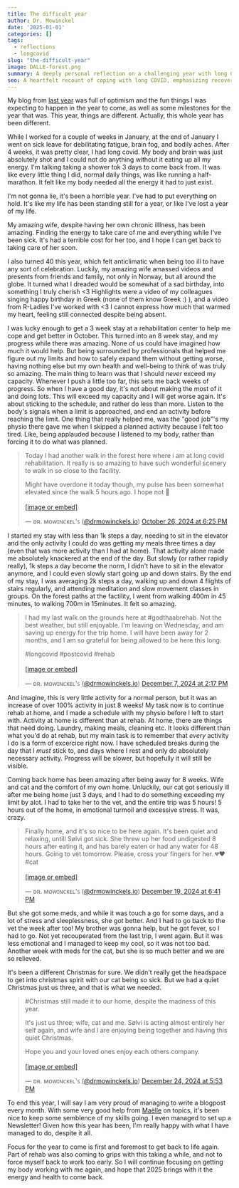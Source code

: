 ```yaml
---
title: The difficult year
author: Dr. Mowinckel
date: '2025-01-01'
categories: []
tags:
  - reflections
  - longcovid
slug: "the-difficult-year"
image: DALLE-forest.png
summary: A deeply personal reflection on a challenging year with long COVID, highlighting the journey through illness, rehab, support from loved ones, and small victories. Despite physical limitations, resilience shines through monthly blog updates, a newsletter, and plans for gradual recovery in the coming year.
seo: A heartfelt recount of coping with long COVID, emphasizing recovery, resilience, and the role of support. Achievements include consistent blogging and community engagement.
---
```


My blog from [last year](/blog/2024/newyear-newblog) was full of optimism and the fun things I was expecting to happen in the year to come, as well as some milestones for the year that was. 
This year, things are different.
Actually, this whole year has been different.

While I worked for a couple of weeks in January, at the end of January I went on sick leave for debilitating fatigue, brain fog, and bodily aches.
After 4 weeks, it was pretty clear, I had long covid. 
My body and brain was just absolutely shot and I could not do anything without it eating up all my energy. 
I'm talking taking a shower tok 3 days to come back from. 
It was like every little thing I did, normal daily things, was like running a half-marathon.
It felt like my body needed all the energy it had to just exist. 

I'm not gonna lie, it's been a horrible year. 
I've had to put everything on hold.
It's like my life has been standing still for a year, or like I've lost a year of my life. 

My amazing wife, despite having her own chronic illlness, has been amazing. 
Finding the energy to take care of me and everything while I've been sick.
It's had a terrible cost for her too, and I hope I can get back to taking care of her soon.

I also turned 40 this year, which felt anticlimatic when being too ill to have any sort of celebration.
Luckily, my amazing wife amassed videos and presents from friends and family, not only in Norway, but all around the globe.
It turned what I dreaded would be somewhat of a sad birthday, into something I truly cherish <3
Highlights were a video of my colleagues singing happy birthday in Greek (none of them know Greek :) ), and a video from R-Ladies I've worked with <3
I cannot express how much that warmed my heart, feeling still connected despite being absent.

I was lucky enough to get a 3 week stay at a rehabilitation center to help me cope and get better in October. 
This turned into an 8 week stay, and my progress while there was amazing.
None of us could have imagined how much it would help.
But being surrounded by professionals that helped me figure out my limits and how to safely expand them without getting worse, having nothing else but my own health and well-being to think of was truly so amazing. 
The main thing to learn was that I should _never_ exceed my capacity.
Whenever I push a little too far, this sets me back weeks of progress.
So when I have a good day, it's not about making the most of it and doing lots.
This will exceed my capacity and I will get worse again.
It's about sticking to the schedule, and rather do less than more.
Listen to the body's signals when a limit is approached, and end an activity before reaching the limit.
One thing that really helped me, was the "good job"'s my physio there gave me when I skipped a planned activity because I felt too tired.
Like, being applauded because I listened to my body, rather than forcing it to do what was planned.

<blockquote class="bluesky-embed" data-bluesky-uri="at://did:plc:sgdhwgqd2ulz4zf5i4n4clnd/app.bsky.feed.post/3l7girpf3ju2h" data-bluesky-cid="bafyreihdmbdpk2wisbmsogbkinattglekmir2sh6wlnc73xmkgtx5lum7u"><p lang="">Today I had another walk in the forest here where i am at long covid rehabilitation. It really is so amazing to have such wonderful scenery to walk in so close to the facility.

Might have overdone it today though, my pulse has been somewhat elevated since the walk 5 hours ago. I hope not 🤞<br><br><a href="https://bsky.app/profile/did:plc:sgdhwgqd2ulz4zf5i4n4clnd/post/3l7girpf3ju2h?ref_src=embed">[image or embed]</a></p>&mdash; ᴅʀ. ᴍᴏᴡɪɴᴄᴋᴇʟ&#x27;ꜱ (<a href="https://bsky.app/profile/did:plc:sgdhwgqd2ulz4zf5i4n4clnd?ref_src=embed">@drmowinckels.io</a>) <a href="https://bsky.app/profile/did:plc:sgdhwgqd2ulz4zf5i4n4clnd/post/3l7girpf3ju2h?ref_src=embed">October 26, 2024 at 6:25 PM</a></blockquote><script async src="https://embed.bsky.app/static/embed.js" charset="utf-8"></script>

I started my stay with less than 1k steps a day, needing to sit in the elevator and the only activity I could do was getting my meals three times a day (even that was more activity than I had at home).
That activity alone made me absolutely knackered at the end of the day.
But slowly (or rather rapidly really), 1k steps a day become the norm, I didn't have to sit in the elevator anymore, and I could even slowly start going up and down stairs.
By the end of my stay, I was averaging 2k steps a day, walking up and down 4 flights of stairs regularly, and attending meditation and slow movement classes in groups. 
On the forest paths at the factility, I went from walking 400m in 45 minutes, to walking 700m in 15minutes.
It felt so amazing.

<blockquote class="bluesky-embed" data-bluesky-uri="at://did:plc:sgdhwgqd2ulz4zf5i4n4clnd/app.bsky.feed.post/3lcpru2e25f2j" data-bluesky-cid="bafyreif5dv2e22yw7u7wqp6rqqjtkrdvr4frtkeaxe6bfmus5jnvi3345y"><p lang="">I had my last walk on the grounds here at #godthaabrehab. Not the best weather, but still enjoyable. I&#x27;m leaving on Wednesday, and am saving up energy for the trip home. I will have been away for 2 months, and I am so grateful for being allowed to be here this long. 

#longcovid #postcovid #rehab<br><br><a href="https://bsky.app/profile/did:plc:sgdhwgqd2ulz4zf5i4n4clnd/post/3lcpru2e25f2j?ref_src=embed">[image or embed]</a></p>&mdash; ᴅʀ. ᴍᴏᴡɪɴᴄᴋᴇʟ&#x27;ꜱ (<a href="https://bsky.app/profile/did:plc:sgdhwgqd2ulz4zf5i4n4clnd?ref_src=embed">@drmowinckels.io</a>) <a href="https://bsky.app/profile/did:plc:sgdhwgqd2ulz4zf5i4n4clnd/post/3lcpru2e25f2j?ref_src=embed">December 7, 2024 at 2:17 PM</a></blockquote><script async src="https://embed.bsky.app/static/embed.js" charset="utf-8"></script>

And imagine, this is very little activity for a normal person, but it was an increase of over 100% activity in just 8 weeks!
My task now is to continue rehab at home, and I made a schedule with my physio before I left to start with.
Activity at home is different than at rehab.
At home, there are things that need doing.
Laundry, making meals, cleaning etc.
It looks different than what you'd do at rehab, but my main task is to remember that _every_ activity I do is a form of excercice right now.
I have scheduled breaks during the day that I _must_ stick to, and days where I rest and only do absolutely necessary activity.
Progress will be slower, but hopefully it will still be visible.

Coming back home has been amazing after being away for 8 weeks.
Wife and cat and the comfort of my own home.
Unluckily, our cat got seriously ill after me being home just 3 days, and I had to do something exceeding my limit by alot.
I had to take her to the vet, and the entire trip was 5 hours!
5 hours out of the home, in emotional turmoil and excessive stress.
It was, crazy.

<blockquote class="bluesky-embed" data-bluesky-uri="at://did:plc:sgdhwgqd2ulz4zf5i4n4clnd/app.bsky.feed.post/3ldog7no6mv2s" data-bluesky-cid="bafyreiffg6cx4znl66pfggxempty2mv3phjilomkhyomdslmrc3rcodqjm"><p lang="">Finally home, and it&#x27;s so nice to be here again. It&#x27;s been quiet and relaxing, untill Sølvi got sick. She threw up her food undigested 8 hours after eating it, and has barely eaten or had any water for 48 hours. Going to vet tomorrow. Please, cross your fingers for her. 💔❤️ #cat<br><br><a href="https://bsky.app/profile/did:plc:sgdhwgqd2ulz4zf5i4n4clnd/post/3ldog7no6mv2s?ref_src=embed">[image or embed]</a></p>&mdash; ᴅʀ. ᴍᴏᴡɪɴᴄᴋᴇʟ&#x27;ꜱ (<a href="https://bsky.app/profile/did:plc:sgdhwgqd2ulz4zf5i4n4clnd?ref_src=embed">@drmowinckels.io</a>) <a href="https://bsky.app/profile/did:plc:sgdhwgqd2ulz4zf5i4n4clnd/post/3ldog7no6mv2s?ref_src=embed">December 19, 2024 at 6:41 PM</a></blockquote><script async src="https://embed.bsky.app/static/embed.js" charset="utf-8"></script>

But she got some meds, and while it was touch a go for some days, and a lot of stress and sleeplessness, she got better.
And I had to go back to the vet the week after too!
My brother was gonna help, but he got fever, so I had to go.
Not yet recouperated from the last trip, I went again.
But it was less emotional and I managed to keep my cool, so it was not too bad.
Another week with meds for the cat, but she is so much better and we are so relieved.

It's been a different Christmas for sure.
We didn't really get the headspace to get into christmas spirit with our cat being so sick.
But we had a quiet Christmas just us three, and that is what we needed.

<blockquote class="bluesky-embed" data-bluesky-uri="at://did:plc:sgdhwgqd2ulz4zf5i4n4clnd/app.bsky.feed.post/3le2vupksux2n" data-bluesky-cid="bafyreicsmcg5c2yzo7mdgjiigfzu5lyaaxdb4vltsdgqtz6ylov7yiv6j4"><p lang="">#Christmas still made it to our home, despite the madness of this year.

It&#x27;s just us three; wife, cat and me. Sølvi is acting almost entirely her self again, and wife and I are enjoying being together and having this quiet Christmas.

Hope you and your loved ones enjoy each others company.<br><br><a href="https://bsky.app/profile/did:plc:sgdhwgqd2ulz4zf5i4n4clnd/post/3le2vupksux2n?ref_src=embed">[image or embed]</a></p>&mdash; ᴅʀ. ᴍᴏᴡɪɴᴄᴋᴇʟ&#x27;ꜱ (<a href="https://bsky.app/profile/did:plc:sgdhwgqd2ulz4zf5i4n4clnd?ref_src=embed">@drmowinckels.io</a>) <a href="https://bsky.app/profile/did:plc:sgdhwgqd2ulz4zf5i4n4clnd/post/3le2vupksux2n?ref_src=embed">December 24, 2024 at 5:53 PM</a></blockquote><script async src="https://embed.bsky.app/static/embed.js" charset="utf-8"></script>

To end this year, I will say I am very proud of managing to write a blogpost every month.
With some very good help from [Maëlle](https://masalmon.eu/) on topics, it's been nice to keep some semblence of my skills going.
I even managed to set up a Newsletter!
Given how this year has been, I'm really happy with what I have managed to do, despite it all.

Focus for the year to come is first and foremost to get back to life again.
Part of rehab was also coming to grips with this taking a while, and not to force myself back to work too early.
So I will continue focusing on getting my body working with me again, and hope that 2025 brings with it the energy and health to come back.
